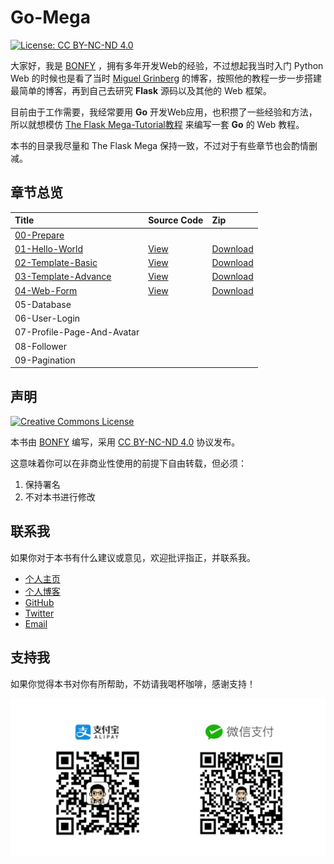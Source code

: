 # Go-Mega

[![License: CC BY-NC-ND 4.0](https://img.shields.io/badge/License-CC%20BY--NC--ND%204.0-brightgreen.svg)](https://raw.githubusercontent.com/bonfy/go-mega/master/LICENSE)

大家好，我是 [BONFY](https://github.com/bonfy) ，拥有多年开发Web的经验，不过想起我当时入门 Python Web 的时候也是看了当时 [Miguel Grinberg](https://blog.miguelgrinberg.com/) 的博客，按照他的教程一步一步搭建最简单的博客，再到自己去研究 **Flask** 源码以及其他的 Web 框架。

目前由于工作需要，我经常要用 **Go** 开发Web应用，也积攒了一些经验和方法，所以就想模仿 [The Flask Mega-Tutorial教程](https://blog.miguelgrinberg.com/post/the-flask-mega-tutorial-part-i-hello-world) 来编写一套 **Go** 的 Web 教程。

本书的目录我尽量和 The Flask Mega 保持一致，不过对于有些章节也会酌情删减。

## 章节总览

| Title | Source Code | Zip |
| :--- | :--- | :--- |
| [00-Prepare](00-prepare.md) |  | |
| [01-Hello-World](01-hello-world.md) | [View](https://github.com/bonfy/go-mega-code/tree/01-Hello-World) | [Download](https://github.com/bonfy/go-mega-code/archive/v0.1.zip)|
| [02-Template-Basic](02-template-basic.md) | [View](https://github.com/bonfy/go-mega-code/tree/02-Template)  | [Download](https://github.com/bonfy/go-mega-code/archive/v0.2.zip)|
| [03-Template-Advance](03-template-advance.md) | [View](https://github.com/bonfy/go-mega-code/tree/03-Template-Advance) | [Download](https://github.com/bonfy/go-mega-code/archive/v0.3.zip) |
| [04-Web-Form](04-web-form.md) | [View](https://github.com/bonfy/go-mega-code/tree/04-Web-Form) |  [Download](https://github.com/bonfy/go-mega-code/archive/v0.4.zip) |
| 05-Database |  | |
| 06-User-Login |  | |
| 07-Profile-Page-And-Avatar |  | |
| 08-Follower |  | |
| 09-Pagination |  | |

## 声明

<a rel="license" href="http://creativecommons.org/licenses/by-nc-nd/4.0/"><img alt="Creative Commons License" style="border-width:0" src="https://i.creativecommons.org/l/by-nc-nd/4.0/88x31.png" /></a>

本书由 [BONFY](https://github.com/bonfy) 编写，采用 [CC BY-NC-ND 4.0](http://creativecommons.org/licenses/by-nc-nd/4.0/deed.zh) 协议发布。

这意味着你可以在非商业性使用的前提下自由转载，但必须：

1. 保持署名
2. 不对本书进行修改

## 联系我

如果你对于本书有什么建议或意见，欢迎批评指正，并联系我。

* [个人主页](https://bonfy.im)
* [个人博客](https://blog.bonfy.im)
* [GitHub](https://github.com/bonfy)
* [Twitter](https://twitter.com/foreverbonfy)
* [Email](mailto:bonfygithub@163.com)

## 支持我

如果你觉得本书对你有所帮助，不妨请我喝杯咖啡，感谢支持！

![感谢支持](images/sponsor.jpg)